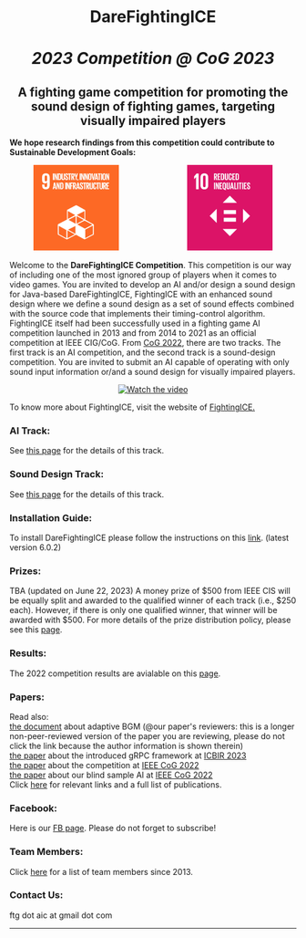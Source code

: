 # <div align="center" ><b>DareFightingICE </b></div>
# <div align="center" >*2023 Competition @ CoG 2023*</div>
## <div align="center"><b>A fighting game competition for promoting the sound design of fighting games, targeting visually impaired players</b></div>
**We hope research findings from this competition could contribute to Sustainable Development Goals:**
<p align="center">
<a href="https://sdgs.un.org/goals/goal9" target="_blank"><img src="E_GIF_09.gif" width="150" ></a> 
&emsp;&emsp;&emsp;&emsp;&emsp;&emsp;&emsp;&emsp;
<a href="https://sdgs.un.org/goals/goal10" target="_blank"><img src="E_GIF_10.gif" width="150" ></a>
</p>

Welcome to the <b>DareFightingICE Competition</b>. This competition is our way of including one of the most ignored group of players when it comes to video games. You are invited to develop an AI and/or design a sound design for Java-based DareFightingICE, FightingICE with an enhanced sound design where we define a sound design as a set of sound
effects combined with the source code that implements their timing-control algorithm. FightingICE itself had been successfully used in a fighting game AI competition launched in 2013 and from 2014 to 2021 as an official competition at IEEE CIG/CoG. From <a href="https://ieee-cog.org/2022/" target="_blank">CoG 2022</a>, there are two tracks. The first track is an AI competition, and the second track is a sound-design competition. You are invited to submit an AI capable of operating with only sound input information or/and a sound design for visually impaired players. 
<div align="center">

[![Watch the video](https://img.youtube.com/vi/IojUrlXibvk/0.jpg)](https://www.youtube.com/watch?v=IojUrlXibvk)

</div>

To know more about FightingICE, visit the website of <a href="https://www.ice.ci.ritsumei.ac.jp/~ftgaic/index.htm" target="_blank">FightingICE.</a>
<br>

### <b>AI Track:</b>
See <a href="https://tinyurl.com/DareFightingICE/AI" target="_blank">this page</a> for the details of this track.<br>

### <b>Sound Design Track:</b>
See <a href="https://tinyurl.com/DareFightingICE/Sound" target="_blank">this page</a> for the details of this track.<br>

### Installation Guide:
To install DareFightingICE please follow the instructions on this [link](https://www.ice.ci.ritsumei.ac.jp/~ftgaic/index-2.html). (latest version 6.0.2)

### <b>Prizes:</b>
TBA (updated on June 22, 2023)
A money prize of $500 from IEEE CIS will be equally split and awarded to the qualified winner of each track (i.e., $250 each). However, if there is only one qualified winner, that winner will be awarded with $500. For more details of the prize distribution policy, please see this <a href="https://cis.ieee.org/images/files/Documents/competitions/prize-dist-policy.pdf" target="_blank">page</a>.

### <b>Results:</b>
The 2022 competition results are avialable on this <a href="https://www.ice.ci.ritsumei.ac.jp/~ftgaic/index-R.html" target="_blank">page</a>.

### <b>Papers:</b>
Read also:<br>
<a href="http://arxiv.org/abs/2303.15734" target="_blank">the document</a> about adaptive BGM (@our paper's reviewers: this is a longer non-peer-reviewed version of the paper you are reviewing, please do not click the link because the author information is shown therein)</a><br> 
<a href="http://arxiv.org/abs/2303.10001" target="_blank">the paper</a> about the introduced gRPC framework at <a href="https://icbir.tni.ac.th/" target="_blank">ICBIR 2023</a><br> 
<a href="https://ieeexplore.ieee.org/document/9893624" target="_blank">the paper</a> about the competition at <a href="https://ieee-cog.org/2022/" target="_blank">IEEE CoG 2022</a> <br>
<a href="https://ieeexplore.ieee.org/document/9893718" target="_blank">the paper</a> about our blind sample AI at <a href="https://ieee-cog.org/2022/" target="_blank">IEEE CoG 2022</a> 
<br>
Click [here](https://www.ice.ci.ritsumei.ac.jp/~ftgaic/index-4.html) for relevant links and a full list of publications. 

### <b>Facebook:</b>
Here is our <a href="https://www.facebook.com/ftg.aic" target="_blank">FB page</a>. Please do not forget to subscribe!<br>

### <b>Team Members:</b>
Click [here](https://www.ice.ci.ritsumei.ac.jp/~ftgaic/index-5.html) for a list of team members since 2013.

### <b>Contact Us:</b>
ftg dot aic at gmail dot com 

---
